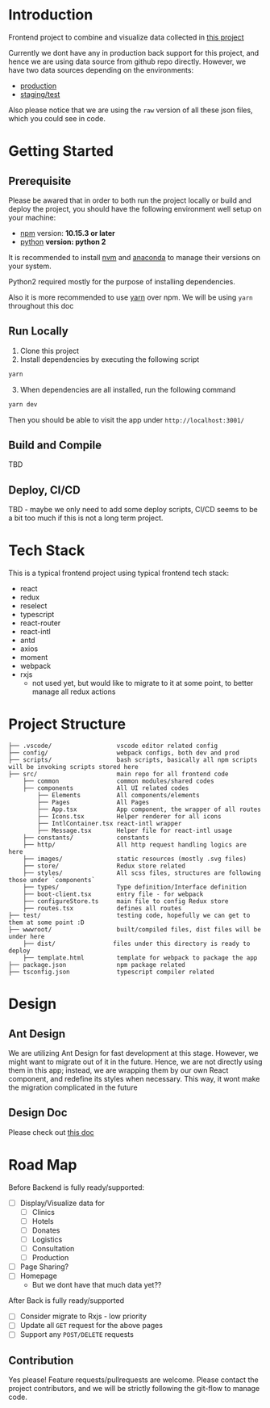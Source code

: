 # Introduction

Frontend project to combine and visualize data collected in [this project](https://github.com/wuhan2020/wuhan2020)

Currently we dont have any in production back support for this project, and hence we are using data source from github repo directly. However, we have two data sources depending on the environments:

- [production](https://github.com/wuhan2020/wuhan2020/tree/master/data/json)
- [staging/test](https://github.com/wuhan2020/wuhan2020-test/tree/master/data/json)

Also please notice that we are using the `raw` version of all these json files, which you could see in code.

# Getting Started

## Prerequisite

Please be awared that in order to both run the project locally or build and deploy the project, you should have the following environment well setup on your machine:

- [npm](http://npmjs.com/) version: **10.15.3 or later**
- [python](https://www.python.org/) **version: python 2**

It is recommended to install [nvm](https://github.com/nvm-sh/nvm) and [anaconda](https://www.anaconda.com/) to manage their versions on your system.

Python2 required mostly for the purpose of installing dependencies.

Also it is more recommended to use [yarn](https://yarnpkg.com/) over npm. We will be using `yarn` throughout this doc

## Run Locally

1. Clone this project
2. Install dependencies by executing the following script

```bash
yarn
```

3. When dependencies are all installed, run the following command

```bash
yarn dev
```

Then you should be able to visit the app under `http://localhost:3001/`

## Build and Compile

TBD

## Deploy, CI/CD

TBD - maybe we only need to add some deploy scripts, CI/CD seems to be a bit too much if this is not a long term project.

# Tech Stack

This is a typical frontend project using typical frontend tech stack:

- react
- redux
- reselect
- typescript
- react-router
- react-intl
- antd
- axios
- moment
- webpack
- rxjs
  - not used yet, but would like to migrate to it at some point, to better manage all redux actions

# Project Structure


```
├── .vscode/                  vscode editor related config
├── config/                   webpack configs, both dev and prod
├── scripts/                  bash scripts, basically all npm scripts will be invoking scripts stored here
├── src/                      main repo for all frontend code
    ├── common                common modules/shared codes
    ├── components            All UI related codes
        ├── Elements          All components/elements
        ├── Pages             All Pages
        ├── App.tsx           App component, the wrapper of all routes
        ├── Icons.tsx         Helper renderer for all icons
        ├── IntlContainer.tsx react-intl wrapper
        ├── Message.tsx       Helper file for react-intl usage
    ├── constants/            constants
    ├── http/                 All http request handling logics are here
    ├── images/               static resources (mostly .svg files)
    ├── store/                Redux store related
    ├── styles/               All scss files, structures are following those under `components`
    ├── types/                Type definition/Interface definition
    ├── boot-client.tsx       entry file - for webpack
    ├── configureStore.ts     main file to config Redux store
    ├── routes.tsx            defines all routes
├── test/                     testing code, hopefully we can get to them at some point :D
├── wwwroot/                  built/compiled files, dist files will be under here
    ├── dist/                files under this directory is ready to deploy
    ├── template.html         template for webpack to package the app
├── package.json              npm package related
├── tsconfig.json             typescript compiler related
```

# Design

## Ant Design

We are utilizing Ant Design for fast development at this stage. However, we might want to migrate out of it in the future. Hence, we are not directly using them in this app; instead, we are wrapping them by our own React component, and redefine its styles when necessary. This way, it wont make the migration complicated in the future

## Design Doc

Please check out [this doc](https://www.figma.com/file/6oLZ4Swo2He0w8DUNELsUV/wuhan?node-id=268%3A28)

# Road Map

Before Backend is fully ready/supported:

- [ ] Display/Visualize data for
  - [ ] Clinics
  - [ ] Hotels
  - [ ] Donates
  - [ ] Logistics
  - [ ] Consultation
  - [ ] Production
- [ ] Page Sharing?
- [ ] Homepage
  - But we dont have that much data yet??

After Back is fully ready/supported
- [ ] Consider migrate to Rxjs - low priority
- [ ] Update all `GET` request for the above pages
- [ ] Support any `POST/DELETE` requests

## Contribution

Yes please! Feature requests/pullrequests are welcome. Please contact the project contributors, and we will be strictly following the git-flow to manage code.
